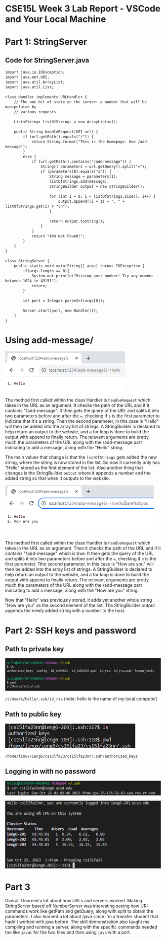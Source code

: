 # CSE15L Week 3 Lab Report - VSCode and Your Local Machine
# Part 1: StringServer
## Code for StringServer.java
```
import java.io.IOException;
import java.net.URI;
import java.util.ArrayList;
import java.util.List;

class Handler implements URLHandler {
    // The one bit of state on the server: a number that will be manipulated by
    // various requests.

    List<String> listOfStrings = new ArrayList<>();

    public String handleRequest(URI url) {
        if (url.getPath().equals("/")) {
            return String.format("This is the homepage. Use /add-message");
        }
        else {
            if (url.getPath().contains("/add-message")) {
                String[] parameters = url.getQuery().split("=");
                if (parameters[0].equals("s")) {
                    String message = parameters[1];
                    listOfStrings.add(message);
                    StringBuilder output = new StringBuilder();

                    for (int i = 0; i < listOfStrings.size(); i++) {
                        output.append((i + 1) + ". " + listOfStrings.get(i) + "\n");
                    }

                    return output.toString();
                }
            }
            return "404 Not Found!";
        }
    }
}

class StringServer {
    public static void main(String[] args) throws IOException {
        if(args.length == 0){
            System.out.println("Missing port number! Try any number between 1024 to 49151");
            return;
        }

        int port = Integer.parseInt(args[0]);

        Server.start(port, new Handler());
    }
}
```

# Using add-message/

![Image](string1.PNG)

The method first called within the class Handler is `handleRequest` which takes in the URL as an argument. It checks the path of the URL and if it contains "\add-message". It then gets the query of the URL and splits it into two parameters before and after the `=`, checking if `s` is the first parameter to indicate that it's a string. Then the second parameter, in this case is "Hello" will then be added into the array list of strings. A StringBuilder is declared to help return an output to the website, and a for loop is done to build the output with append to finally return. The relevant arguments are pretty much the parameters of the URL along with the \add-message part indicating to add a message, along with the "Hello" string.

The main values that change is that the `listOfStrings` gets added the new string, where the string is now stored in the list. So now it currently only has "Hello" stored as the first element of the list. Also another thing that changes is the StringBuilder `output` where it appends a number and the added string so that when it outputs to the website.

![Image](string2.PNG)

The method first called within the class Handler is `handleRequest` which takes in the URL as an argument. Then it checks the path of the URL and if it contains "\add-message" which is true. It then gets the query of the URL and splits it into two parameters before and after the `=`, checking if `s` is the first parameter. Tthe second parameter, in this case is "How are you" will then be added into the array list of strings. A StringBuilder is declared to help return an output to the website, and a for loop is done to build the output with append to finally return. The relevant arguments are pretty much the parameters of the URL along with the \add-message part indicating to add a message, along with the "How are you" string.

Now that "Hello" was previously stored, it adds yet another whole string "How are you" as the second element of the list. The StringBuilder output appends the newly added string with a number to the host.

# Part 2: SSH keys and password

## Path to private key 

![Image](ssh1.PNG)

`/c/Users/hello/.ssh/id_rsa` (note: hello is the name of my local computer)

## Path to public key

![Image](ssh4.PNG)

`/home/linux/ieng6/cs15lfa23/cs15lfa23nr/.ssh/authorized_keys`

## Logging in with no password

![Image](ssh2.PNG)

![Image](ssh3.PNG)


# Part 3

Overall I learned a lot about how URLs and servers worked. Making StringServer based off NumberServer was interesting seeing how URI commands work like getPath and getQuery, along with split to obtain the parameters. I also learned a lot about /java since I'm a transfer student that hadn't worked with java before. The skill demonstration also taught me compiling and running a server, along with the specific commands needed too like `javac` for the two files and then using `java` with a port.
